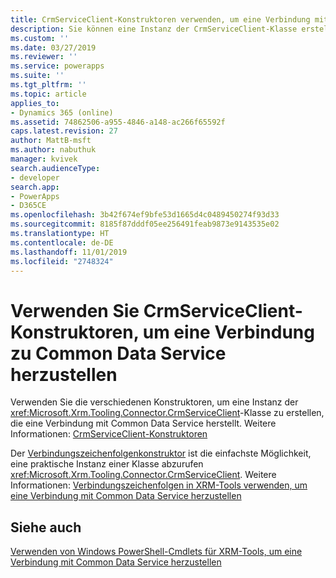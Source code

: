 ```yaml
---
title: CrmServiceClient-Konstruktoren verwenden, um eine Verbindung mit Common Data Service herzustellen (Common Data Service) | Microsoft-Dokumentation
description: Sie können eine Instanz der CrmServiceClient-Klasse erstellen und dann einen der Konstruktoren nutzen, um eine Verbindung zu Common Data Service herzustellen
ms.custom: ''
ms.date: 03/27/2019
ms.reviewer: ''
ms.service: powerapps
ms.suite: ''
ms.tgt_pltfrm: ''
ms.topic: article
applies_to:
- Dynamics 365 (online)
ms.assetid: 74862506-a955-4846-a148-ac266f65592f
caps.latest.revision: 27
author: MattB-msft
ms.author: nabuthuk
manager: kvivek
search.audienceType:
- developer
search.app:
- PowerApps
- D365CE
ms.openlocfilehash: 3b42f674ef9bfe53d1665d4c0489450274f93d33
ms.sourcegitcommit: 8185f87dddf05ee256491feab9873e9143535e02
ms.translationtype: HT
ms.contentlocale: de-DE
ms.lasthandoff: 11/01/2019
ms.locfileid: "2748324"
---
```

# <a name="use-crmserviceclient-constructors-to-connect-to-common-data-service"></a>Verwenden Sie CrmServiceClient-Konstruktoren, um eine Verbindung zu Common Data Service herzustellen

Verwenden Sie die verschiedenen Konstruktoren, um eine Instanz der <xref:Microsoft.Xrm.Tooling.Connector.CrmServiceClient>-Klasse zu erstellen, die eine Verbindung mit Common Data Service herstellt. Weitere Informationen: [CrmServiceClient-Konstruktoren](https://docs.microsoft.com/dotnet/api/microsoft.xrm.tooling.connector.crmserviceclient.-ctor)

Der [ Verbindungszeichenfolgenkonstruktor](https://docs.microsoft.com/dotnet/api/microsoft.xrm.tooling.connector.crmserviceclient.-ctor?view=dynamics-xrmtooling-ce-9#Microsoft_Xrm_Tooling_Connector_CrmServiceClient__ctor_System_String_) ist die einfachste Möglichkeit, eine praktische Instanz einer Klasse abzurufen <xref:Microsoft.Xrm.Tooling.Connector.CrmServiceClient>. Weitere Informationen: [Verbindungszeichenfolgen in XRM-Tools verwenden, um eine Verbindung mit Common Data Service herzustellen](use-connection-strings-xrm-tooling-connect.md)

## <a name="see-also"></a>Siehe auch

[Verwenden von Windows PowerShell-Cmdlets für XRM-Tools, um eine Verbindung mit Common Data Service herzustellen](use-powershell-cmdlets-xrm-tooling-connect.md) 
